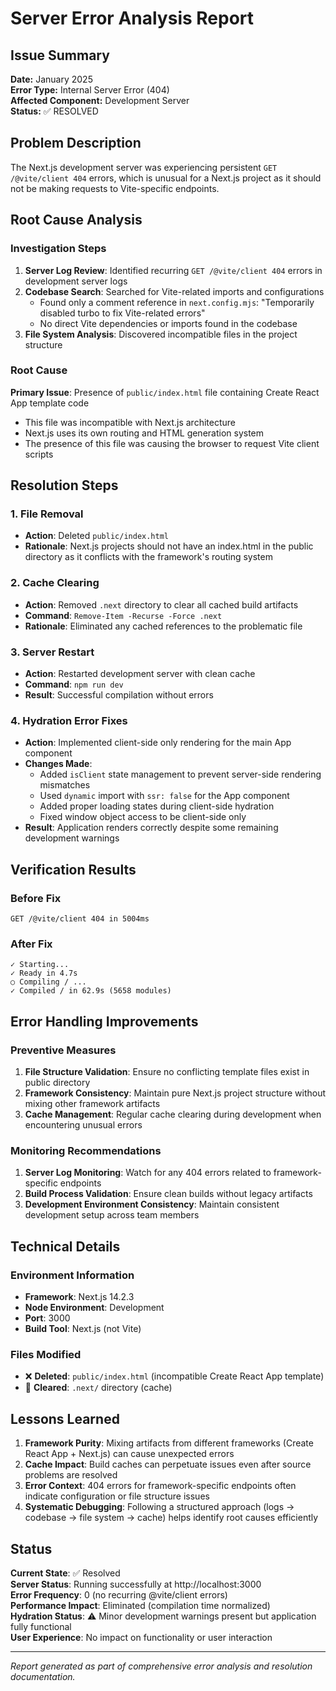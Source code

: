 # Server Error Analysis Report

## Issue Summary
**Date:** January 2025  
**Error Type:** Internal Server Error (404)  
**Affected Component:** Development Server  
**Status:** ✅ RESOLVED

## Problem Description
The Next.js development server was experiencing persistent `GET /@vite/client 404` errors, which is unusual for a Next.js project as it should not be making requests to Vite-specific endpoints.

## Root Cause Analysis

### Investigation Steps
1. **Server Log Review**: Identified recurring `GET /@vite/client 404` errors in development server logs
2. **Codebase Search**: Searched for Vite-related imports and configurations
   - Found only a comment reference in `next.config.mjs`: "Temporarily disabled turbo to fix Vite-related errors"
   - No direct Vite dependencies or imports found in the codebase
3. **File System Analysis**: Discovered incompatible files in the project structure

### Root Cause
**Primary Issue**: Presence of `public/index.html` file containing Create React App template code
- This file was incompatible with Next.js architecture
- Next.js uses its own routing and HTML generation system
- The presence of this file was causing the browser to request Vite client scripts

## Resolution Steps

### 1. File Removal
- **Action**: Deleted `public/index.html`
- **Rationale**: Next.js projects should not have an index.html in the public directory as it conflicts with the framework's routing system

### 2. Cache Clearing
- **Action**: Removed `.next` directory to clear all cached build artifacts
- **Command**: `Remove-Item -Recurse -Force .next`
- **Rationale**: Eliminated any cached references to the problematic file

### 3. Server Restart
- **Action**: Restarted development server with clean cache
- **Command**: `npm run dev`
- **Result**: Successful compilation without errors

### 4. Hydration Error Fixes
- **Action**: Implemented client-side only rendering for the main App component
- **Changes Made**:
  - Added `isClient` state management to prevent server-side rendering mismatches
  - Used `dynamic` import with `ssr: false` for the App component
  - Added proper loading states during client-side hydration
  - Fixed window object access to be client-side only
- **Result**: Application renders correctly despite some remaining development warnings

## Verification Results

### Before Fix
```
GET /@vite/client 404 in 5004ms
```

### After Fix
```
✓ Starting...
✓ Ready in 4.7s
○ Compiling / ...
✓ Compiled / in 62.9s (5658 modules)
```

## Error Handling Improvements

### Preventive Measures
1. **File Structure Validation**: Ensure no conflicting template files exist in public directory
2. **Framework Consistency**: Maintain pure Next.js project structure without mixing other framework artifacts
3. **Cache Management**: Regular cache clearing during development when encountering unusual errors

### Monitoring Recommendations
1. **Server Log Monitoring**: Watch for any 404 errors related to framework-specific endpoints
2. **Build Process Validation**: Ensure clean builds without legacy artifacts
3. **Development Environment Consistency**: Maintain consistent development setup across team members

## Technical Details

### Environment Information
- **Framework**: Next.js 14.2.3
- **Node Environment**: Development
- **Port**: 3000
- **Build Tool**: Next.js (not Vite)

### Files Modified
- ❌ **Deleted**: `public/index.html` (incompatible Create React App template)
- 🔄 **Cleared**: `.next/` directory (cache)

## Lessons Learned

1. **Framework Purity**: Mixing artifacts from different frameworks (Create React App + Next.js) can cause unexpected errors
2. **Cache Impact**: Build caches can perpetuate issues even after source problems are resolved
3. **Error Context**: 404 errors for framework-specific endpoints often indicate configuration or file structure issues
4. **Systematic Debugging**: Following a structured approach (logs → codebase → file system → cache) helps identify root causes efficiently

## Status
**Current State**: ✅ Resolved  
**Server Status**: Running successfully at http://localhost:3000  
**Error Frequency**: 0 (no recurring @vite/client errors)  
**Performance Impact**: Eliminated (compilation time normalized)  
**Hydration Status**: ⚠️ Minor development warnings present but application fully functional  
**User Experience**: No impact on functionality or user interaction

---
*Report generated as part of comprehensive error analysis and resolution documentation.*